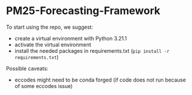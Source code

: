 # PM25-Forecasting-Framework

To start using the repo, we suggest:
- create a virtual environment with Python 3.21.1 
- activate the virtual environment
- install the needed packages in requirements.txt (`pip install -r requirements.txt`)

Possible caveats:
- eccodes might need to be conda forged (if code does not run because of some eccodes issue)
